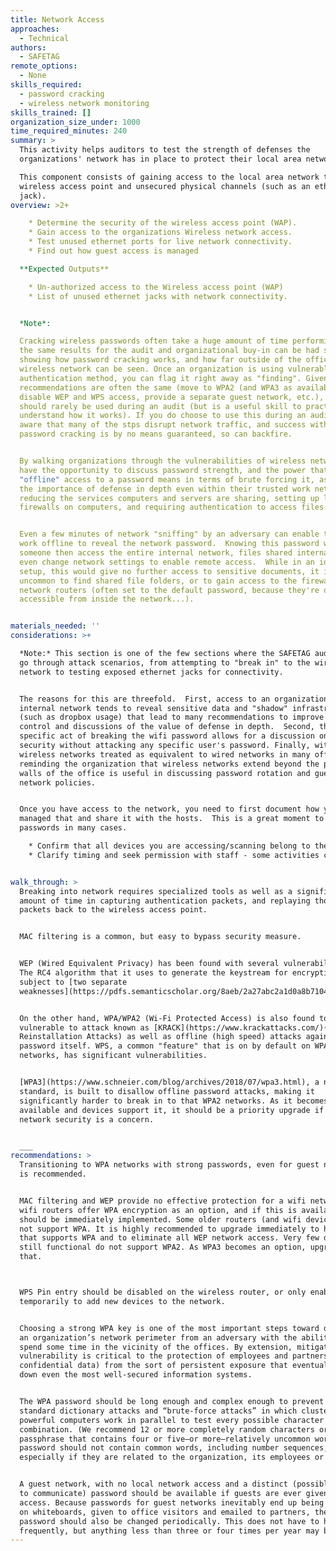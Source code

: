 ```yaml
---
title: Network Access
approaches:
  - Technical
authors:
  - SAFETAG
remote_options:
  - None
skills_required:
  - password cracking
  - wireless network monitoring
skills_trained: []
organization_size_under: 1000
time_required_minutes: 240
summary: >
  This activity helps auditors to test the strength of defenses the
  organizations' network has in place to protect their local area network.

  This component consists of gaining access to the local area network through a
  wireless access point and unsecured physical channels (such as an ethernet
  jack).
overview: >2+

    * Determine the security of the wireless access point (WAP).
    * Gain access to the organizations Wireless network access.
    * Test unused ethernet ports for live network connectivity.
    * Find out how guest access is managed

  **Expected Outputs**

    * Un-authorized access to the Wireless access point (WAP)
    * List of unused ethernet jacks with network connectivity.


  *Note*:

  Cracking wireless passwords often take a huge amount of time performing, and
  the same results for the audit and organizational buy-in can be had simply by
  showing how password cracking works, and how far outside of the office the
  wireless network can be seen. Once an organization is using vulnerable
  authentication method, you can flag it right away as "finding". Given that the
  recommendations are often the same (move to WPA2 (and WPA3 as available),
  disable WEP and WPS access, provide a separate guest network, etc.), this
  should rarely be used during an audit (but is a useful skill to practice and
  understand how it works). If you do choose to use this during an audit, be
  aware that many of the stps disrupt network traffic, and success with WPA2
  password cracking is by no means guaranteed, so can backfire.


  By walking organizations through the vulnerabilities of wireless networks, you
  have the opportunity to discuss password strength, and the power that having
  "offline" access to a password means in terms of brute forcing it, as well as
  the importance of defense in depth even within their trusted work network -
  reducing the services computers and servers are sharing, setting up local
  firewalls on computers, and requiring authentication to access files.


  Even a few minutes of network "sniffing" by an adversary can enable them to
  work offline to reveal the network password.  Knowing this password would let
  someone then access the entire internal network, files shared internally, and
  even change network settings to enable remote access.  While in an ideal
  setup, this would give no further access to sensitive documents, it is not
  uncommon to find shared file folders, or to gain access to the firewall or
  network routers (often set to the default password, because they're only
  accessible from inside the network...).


materials_needed: ''
considerations: >+

  *Note:* This section is one of the few sections where the SAFETAG audit does
  go through attack scenarios, from attempting to "break in" to the wireless
  network to testing exposed ethernet jacks for connectivity.


  The reasons for this are threefold.  First, access to an organization's
  internal network tends to reveal sensitive data and "shadow" infrastructures
  (such as dropbox usage) that lead to many recommendations to improve access
  control and discussions of the value of defense in depth.  Second, the
  specific act of breaking the wifi password allows for a discussion on password
  security without attacking any specific user's password. Finally, with
  wireless networks treated as equivalent to wired networks in many offices,
  reminding the organization that wireless networks extend beyond the physical
  walls of the office is useful in discussing password rotation and guest
  network policies.


  Once you have access to the network, you need to first document how you
  managed that and share it with the hosts.  This is a great moment to discuss
  passwords in many cases.

    * Confirm that all devices you are accessing/scanning belong to the organization.
    * Clarify timing and seek permission with staff - some activities can tax the network or cause disruptions.


walk_through: >
  Breaking into network requires specialized tools as well as a significant
  amount of time in capturing authentication packets, and replaying those
  packets back to the wireless access point.


  MAC filtering is a common, but easy to bypass security measure.


  WEP (Wired Equivalent Privacy) has been found with several vulnerabilities.
  The RC4 algorithm that it uses to generate the keystream for encryption is
  subject to [two separate
  weaknesses](https://pdfs.semanticscholar.org/8aeb/2a27abc2a1d0a8b71047606fbeec0f711e03.pdf).


  On the other hand, WPA/WPA2 (Wi-Fi Protected Access) is also found to be
  vulnerable to attack known as [KRACK](https://www.krackattacks.com/)(Key
  Reinstallation Attacks) as well as offline (high speed) attacks against the
  password itself. WPS, a common "feature" that is on by default on WPA
  networks, has significant vulnerabilities.


  [WPA3](https://www.schneier.com/blog/archives/2018/07/wpa3.html), a new
  standard, is built to disallow offline password attacks, making it
  significantly harder to break in to that WPA2 networks. As it becomes
  available and devices support it, it should be a priority upgrade if wifi
  network security is a concern.


  ___
recommendations: >
  Transitioning to WPA networks with strong passwords, even for guest networks,
  is recommended.


  MAC filtering and WEP provide no effective protection for a wifi network. Most
  wifi routers offer WPA encryption as an option, and if this is available it
  should be immediately implemented. Some older routers (and wifi devices) do
  not support WPA. It is highly recommended to upgrade immediately to hardware
  that supports WPA and to eliminate all WEP network access. Very few devices
  still functional do not support WPA2. As WPA3 becomes an option, upgrade to
  that.



  WPS Pin entry should be disabled on the wireless router, or only enabled
  temporarily to add new devices to the network.


  Choosing a strong WPA key is one of the most important steps toward defending
  an organization’s network perimeter from an adversary with the ability to
  spend some time in the vicinity of the offices. By extension, mitigating this
  vulnerability is critical to the protection of employees and partners (and
  confidential data) from the sort of persistent exposure that eventually brings
  down even the most well-secured information systems.


  The WPA password should be long enough and complex enough to prevent both
  standard dictionary attacks and “brute-force attacks” in which clusters of
  powerful computers work in parallel to test every possible character
  combination. (We recommend 12 or more completely random characters or a
  passphrase that contains four or five—or more—relatively uncommon words.) The
  password should not contain common words, including number sequences,
  especially if they are related to the organization, its employees or its work.


  A guest network, with no local network access and a distinct (possibly easier
  to communicate) password should be available if guests are ever given wifi
  access. Because passwords for guest networks inevitably end up being written
  on whiteboards, given to office visitors and emailed to partners, the guest
  password should also be changed periodically. This does not have to happen
  frequently, but anything less than three or four times per year may be unsafe.
---
```


